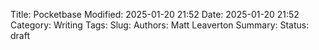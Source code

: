 Title: Pocketbase
Modified: 2025-01-20 21:52
Date: 2025-01-20 21:52
Category: Writing
Tags:
Slug:
Authors: Matt Leaverton
Summary:
Status: draft

